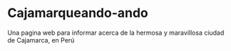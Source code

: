 # Cajamarqueando-ando
Una pagina web para informar acerca de la hermosa y maravillosa ciudad de Cajamarca, en Perú
